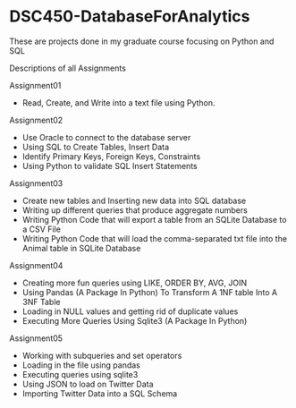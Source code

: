 # DSC450-DatabaseForAnalytics
These are projects done in my graduate course focusing on Python and SQL 

Descriptions of all Assignments 


Assignment01
- Read, Create, and Write into a text file using Python.

Assignment02
- Use Oracle to connect to the database server
- Using SQL to Create Tables, Insert Data
- Identify Primary Keys, Foreign Keys, Constraints
- Using Python to validate SQL Insert Statements

Assignment03
- Create new tables and Inserting new data into SQL database
- Writing up different queries that produce aggregate numbers
- Writing Python Code that will export a table from an SQLite Database to a CSV File
- Writing Python Code that will load the comma-separated txt file into the Animal table in SQLite Database

Assignment04
- Creating more fun queries using LIKE, ORDER BY, AVG, JOIN
- Using Pandas (A Package In Python) To Transform A 1NF table Into A 3NF Table
- Loading in NULL values and getting rid of duplicate values
- Executing More Queries Using Sqlite3 (A Package In Python)

Assignment05
- Working with subqueries and set operators
- Loading in the file using pandas
- Executing queries using sqlite3
- Using JSON to load on Twitter Data
- Importing Twitter Data into a SQL Schema

